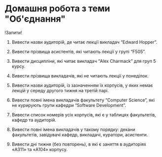 # Домашня робота з теми "Об'єднання"

!Запити!

1. Вивести назви аудиторій, де читає лекції викладач “Edward 
Hopper”.

2. Вивести прізвища асистентів, які читають лекції у групі 
“F505”.

3. Вивести дисципліни, які читає викладач “Alex Charmack” 
для груп 5 курсу.

4. Вивести прізвища викладачів, які не читають лекції у понеділок.

5. Вивести назви аудиторій, із зазначенням їх корпусів, у яких 
немає лекцій у середу другого тижня на третій парі.

6. Вивести повні імена викладачів факультету “Computer Science”, 
які не курирують групи кафедри “Software Development”.

7. Вивести список номерів усіх корпусів, які є у таблицях 
факультетів, кафедр та аудиторій.

8. Вивести повні імена викладачів у такому порядку: декани факультетів, завідувачі кафедр, викладачі, куратори, 
асистенти.

9. Вивести дні тижня (без повторень), в які є заняття в аудиторіях «A311» та «A104» корпусу.
